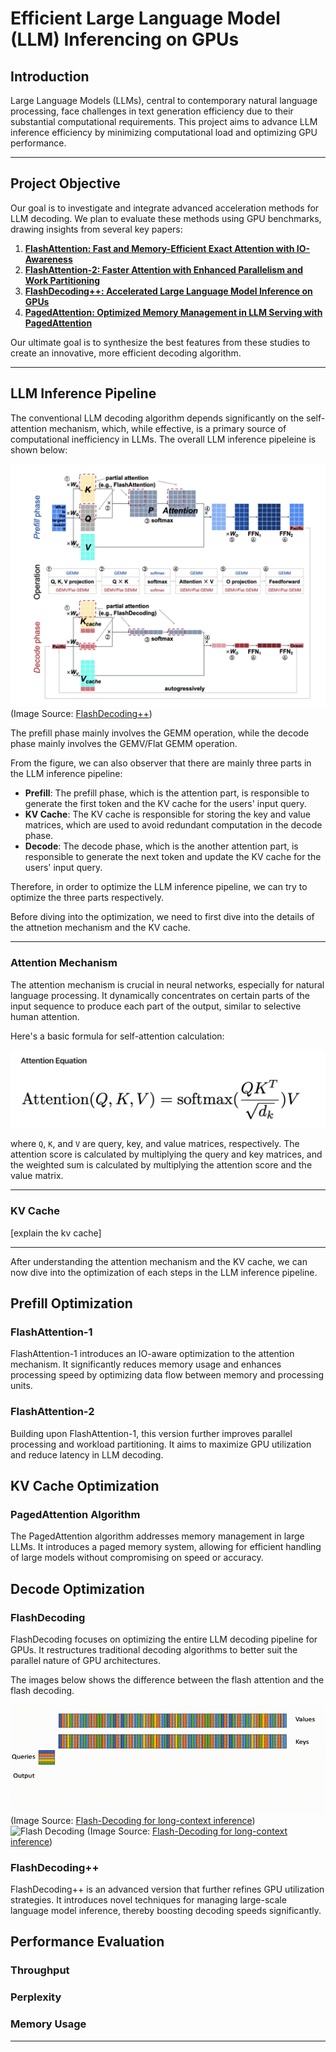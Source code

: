 
# Efficient Large Language Model (LLM) Inferencing on GPUs 

## Introduction
Large Language Models (LLMs), central to contemporary natural language processing, face challenges in text generation efficiency due to their substantial computational requirements. This project aims to advance LLM inference efficiency by minimizing computational load and optimizing GPU performance.

---

## Project Objective
Our goal is to investigate and integrate advanced acceleration methods for LLM decoding. We plan to evaluate these methods using GPU benchmarks, drawing insights from several key papers:

1. **[FlashAttention: Fast and Memory-Efficient Exact Attention with IO-Awareness](https://arxiv.org/pdf/2205.14135.pdf)**
2. **[FlashAttention-2: Faster Attention with Enhanced Parallelism and Work Partitioning](https://arxiv.org/pdf/2307.08691.pdf)**
3. **[FlashDecoding++: Accelerated Large Language Model Inference on GPUs](https://arxiv.org/pdf/2311.01282.pdf)**
4. **[PagedAttention: Optimized Memory Management in LLM Serving with PagedAttention](https://arxiv.org/pdf/2309.06180.pdf)**

Our ultimate goal is to synthesize the best features from these studies to create an innovative, more efficient decoding algorithm.

---

## LLM Inference Pipeline
The conventional LLM decoding algorithm depends significantly on the self-attention mechanism, which, while effective, is a primary source of computational inefficiency in LLMs. The overall LLM inference pipeleine is shown below:

![LLM Inference Pipeline](media/llm_inferece_dataflow.png) (Image Source: [FlashDecoding++](https://arxiv.org/pdf/2311.01282.pdf))

The prefill phase mainly involves the GEMM operation, while the decode phase mainly
involves the GEMV/Flat GEMM operation. 

From the figure, we can also observer that there are mainly three parts in the LLM inference pipeline:
* **Prefill**: The prefill phase, which is the attention part, is responsible to generate the first token and the KV cache for the users' input query.
* **KV Cache**: The KV cache is responsible for storing the key and value matrices, which are used to avoid redundant computation in the decode phase.
* **Decode**: The decode phase, which is the another attention part, is responsible to generate the next token and update the KV cache for the users' input query.

Therefore, in order to optimize the LLM inference pipeline, we can try to optimize the three parts respectively.

Before diving into the optimization, we need to first dive into the details of the attnetion mechanism and the KV cache.

---

### Attention Mechanism

The attention mechanism is crucial in neural networks, especially for natural language processing. It dynamically concentrates on certain parts of the input sequence to produce each part of the output, similar to selective human attention.

Here's a basic formula for self-attention calculation:

![Self-Attention Mechanism](media/attn_equation.png)
    
where `Q`, `K`, and `V` are query, key, and value matrices, respectively. The attention score is calculated by multiplying the query and key matrices, and the weighted sum is calculated by multiplying the attention score and the value matrix.

---

### KV Cache 
[explain the kv cache]

---

After understanding the attention mechanism and the KV cache, we can now dive into the optimization of each steps in the LLM inference pipeline.


## Prefill Optimization

### FlashAttention-1
FlashAttention-1 introduces an IO-aware optimization to the attention mechanism. It significantly reduces memory usage and enhances processing speed by optimizing data flow between memory and processing units.

### FlashAttention-2
Building upon FlashAttention-1, this version further improves parallel processing and workload partitioning. It aims to maximize GPU utilization and reduce latency in LLM decoding.

## KV Cache Optimization

### PagedAttention Algorithm
The PagedAttention algorithm addresses memory management in large LLMs. It introduces a paged memory system, allowing for efficient handling of large models without compromising on speed or accuracy.

## Decode Optimization
### FlashDecoding
FlashDecoding focuses on optimizing the entire LLM decoding pipeline for GPUs. It restructures traditional decoding algorithms to better suit the parallel nature of GPU architectures.

The images below shows the difference between the flash attention and the flash decoding.

![Flash Attention](media/flash_attn.gif) (Image Source: [Flash-Decoding for long-context inference](https://pytorch.org/blog/flash-decoding/))
![Flash Decoding](media/flash_decoding_demo.gif) (Image Source: [Flash-Decoding for long-context inference](https://pytorch.org/blog/flash-decoding/))

### FlashDecoding++
FlashDecoding++ is an advanced version that further refines GPU utilization strategies. It introduces novel techniques for managing large-scale language model inference, thereby boosting decoding speeds significantly.

## Performance Evaluation 

### Throughput

### Perplexity

### Memory Usage

---
